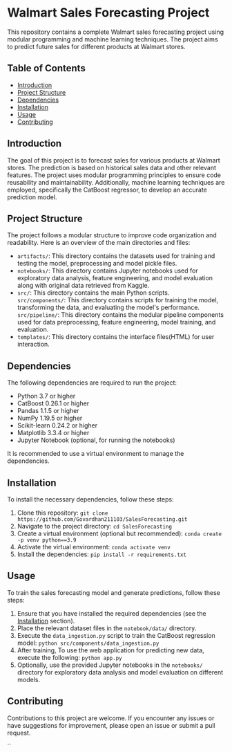 # Walmart Sales Forecasting Project

This repository contains a complete Walmart sales forecasting project using modular programming and machine learning techniques. The project aims to predict future sales for different products at Walmart stores.

## Table of Contents

- [Introduction](#introduction)
- [Project Structure](#project-structure)
- [Dependencies](#dependencies)
- [Installation](#installation)
- [Usage](#usage)
- [Contributing](#contributing)

## Introduction

The goal of this project is to forecast sales for various products at Walmart stores. The prediction is based on historical sales data and other relevant features. The project uses modular programming principles to ensure code reusability and maintainability. Additionally, machine learning techniques are employed, specifically the CatBoost regressor, to develop an accurate prediction model.

## Project Structure

The project follows a modular structure to improve code organization and readability. Here is an overview of the main directories and files:

- `artifacts/`: This directory contains the datasets used for training and testing the model, preprocessing and model pickle files.
- `notebooks/`: This directory contains Jupyter notebooks used for exploratory data analysis, feature engineering, and model evaluation along with original data retrieved from Kaggle.
- `src/`: This directory contains the main Python scripts.
<br>        `src/components/`: This directory contains scripts for training the model, transforming the data, and evaluating the model's performance.
<br>        `src/pipeline/`: This directory contains the modular pipeline components used for data preprocessing, feature engineering, model training, and evaluation.      
- `templates/`: This directory contains the interface files(HTML) for user interaction.

## Dependencies

The following dependencies are required to run the project:

- Python 3.7 or higher
- CatBoost 0.26.1 or higher
- Pandas 1.1.5 or higher
- NumPy 1.19.5 or higher
- Scikit-learn 0.24.2 or higher
- Matplotlib 3.3.4 or higher
- Jupyter Notebook (optional, for running the notebooks)

It is recommended to use a virtual environment to manage the dependencies.

## Installation

To install the necessary dependencies, follow these steps:

1. Clone this repository: `git clone https://github.com/Govardhan211103/SalesForecasting.git`
2. Navigate to the project directory: `cd SalesForecasting`
3. Create a virtual environment (optional but recommended): `conda create -p venv python==3.9`
4. Activate the virtual environment: `conda activate venv`
5. Install the dependencies: `pip install -r requirements.txt`

## Usage

To train the sales forecasting model and generate predictions, follow these steps:

1. Ensure that you have installed the required dependencies (see the [Installation](#installation) section).
2. Place the relevant dataset files in the `notebook/data/` directory.
3. Execute the `data_ingestion.py` script to train the CatBoost regression model: `python src/components/data_ingestion.py`
4. After training, To use the web application for predicting new data, execute the following: `python app.py`
5. Optionally, use the provided Jupyter notebooks in the `notebooks/` directory for exploratory data analysis and model evaluation on different models.

## Contributing

Contributions to this project are welcome. If you encounter any issues or have suggestions for improvement, please open an issue or submit a pull request. 

``
